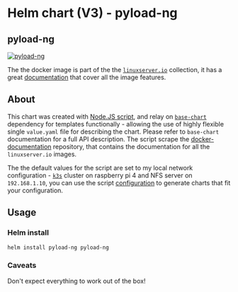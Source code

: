 # Helm chart (V3) - pyload-ng

## pyload-ng

[![pyload-ng](https://pyload.net/img/banner.png)](https://pyload.net/)

The the docker image is part of the the [`linuxserver.io`](https://www.linuxserver.io/) collection, it has a great [documentation](https://github.com/linuxserver/docker-pyload-ng) that cover all the image features.

## About

This chart was created with [Node.JS script](https://ekavallieri.github.io/public-helm-charts//scripts/nodejs), and relay on [`base-chart`](https://ekavallieri.github.io/public-helm-charts//base-chart) dependency for templates functionally - allowing the use of highly flexible single `value.yaml` file for describing the chart. Please refer to `base-chart` documentation for a full API description. The script scrape the [docker-documentation](https://github.com/linuxserver/docker-documentation) repository, that contains the documentation for all the `linuxserver.io` images.

The the default values for the script are set to my local network configuration - [`k3s`](https://k3s.io/) cluster on raspberry pi 4 and NFS server on `192.168.1.10`, you can use the script [configuration](https://ekavallieri.github.io/public-helm-charts//scripts/nodejs/config.js) to generate charts that fit your configuration.


## Usage

### Helm install

```bash
helm install pyload-ng pyload-ng
```

### Caveats

Don't expect everything to work out of the box!
